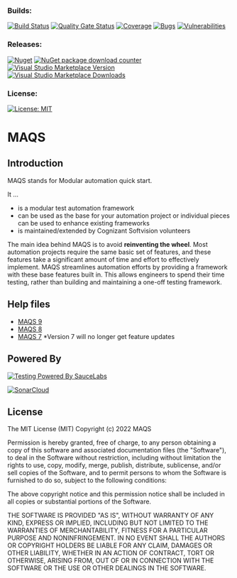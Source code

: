### Builds:  
[![Build Status](https://img.shields.io/github/workflow/status/CognizantOpenSource/maqs-dotnet/Build?event=schedule&logo=github)](https://github.com/CognizantOpenSource/maqs-dotnet/actions/workflows/build.yml)
[![Quality Gate Status](https://sonarcloud.io/api/project_badges/measure?project=CognizantOpenSource_maqs-dotnet&metric=alert_status)](https://sonarcloud.io/dashboard?id=CognizantOpenSource_maqs-dotnet) [![Coverage](https://sonarcloud.io/api/project_badges/measure?project=CognizantOpenSource_maqs-dotnet&metric=coverage)](https://sonarcloud.io/dashboard?id=CognizantOpenSource_maqs-dotnet) [![Bugs](https://sonarcloud.io/api/project_badges/measure?project=CognizantOpenSource_maqs-dotnet&metric=bugs)](https://sonarcloud.io/dashboard?id=CognizantOpenSource_maqs-dotnet) [![Vulnerabilities](https://sonarcloud.io/api/project_badges/measure?project=CognizantOpenSource_maqs-dotnet&metric=vulnerabilities)](https://sonarcloud.io/dashboard?id=CognizantOpenSource_maqs-dotnet)  

### Releases:  
[![Nuget](https://img.shields.io/nuget/v/Maqs.svg?label=Main%20Nuget%20Package)](https://www.nuget.org/packages/Maqs/) [![NuGet package download counter](https://img.shields.io/badge/dynamic/xml?color=green&label=All%20Package%20Downloads&query=%2F%2Fdiv%5B%40class%3D%22statistic%22%5D%5B2%5D%2F%2F%2A%5B%40class%3D%22value%22%5D&url=https%3A%2F%2Fwww.nuget.org%2Fprofiles%2FCognizantSoftvision)](https://www.nuget.org/packages/Maqs/)   
[![Visual Studio Marketplace Version](https://img.shields.io/visual-studio-marketplace/v/vs-publisher-1465771.MAQSOpenFramework.svg?label=Visual%20Studio%20Extension)](https://marketplace.visualstudio.com/items?itemName=vs-publisher-1465771.MAQSOpenFramework) [![Visual Studio Marketplace Downloads](https://img.shields.io/visual-studio-marketplace/d/vs-publisher-1465771.MAQSOpenFramework?label=Extension%20Downloads)](https://marketplace.visualstudio.com/items?itemName=vs-publisher-1465771.MAQSOpenFramework)  


### License:  
[![License: MIT](https://img.shields.io/badge/License-MIT-green.svg)](https://raw.githubusercontent.com/MAQS-Framework/maqs-dotnet/main/LICENSE)

# MAQS

## Introduction

MAQS stands for Modular automation quick start.

It …

-	is a modular test automation framework 
-	can be used as the base for your automation project or individual pieces can be used to enhance existing frameworks 
-	is maintained/extended by Cognizant Softvision volunteers

The main idea behind MAQS is to avoid **reinventing the wheel**. Most automation projects require the same basic set of features, and these features take a significant amount of time and effort to effectively implement.  MAQS streamlines automation efforts by providing a framework with these base features built in. This allows engineers to spend their time testing, rather than building and maintaining a one-off testing framework.


## Help files

- [MAQS 9](https://cognizantopensource.github.io/maqs-dotnet/#/MAQS_9/Introduction)
- [MAQS 8](https://cognizantopensource.github.io/maqs-dotnet/#/MAQS_8/Introduction)
- [MAQS 7](https://magenic.github.io/MAQS/#/MAQS_7/Introduction) 
  *Version 7 will no longer get feature updates

## Powered By

[![Testing Powered By SauceLabs](https://opensource.saucelabs.com/images/opensauce/powered-by-saucelabs-badge-white.png?sanitize=true "Testing Powered By SauceLabs")](https://saucelabs.com)

[![SonarCloud](https://sonarcloud.io/images/project_badges/sonarcloud-white.svg)](https://sonarcloud.io/dashboard?id=CognizantOpenSource_maqs-dotnet)

## License

The MIT License (MIT)
Copyright (c) 2022 MAQS

Permission is hereby granted, free of charge, to any person obtaining a copy of this software and associated documentation files (the "Software"), to deal in the Software without restriction, including without limitation the rights to use, copy, modify, merge, publish, distribute, sublicense, and/or sell copies of the Software, and to permit persons to whom the Software is furnished to do so, subject to the following conditions:

The above copyright notice and this permission notice shall be included in all copies or substantial portions of the Software.

THE SOFTWARE IS PROVIDED "AS IS", WITHOUT WARRANTY OF ANY KIND, EXPRESS OR IMPLIED, INCLUDING BUT NOT LIMITED TO THE WARRANTIES OF MERCHANTABILITY, FITNESS FOR A PARTICULAR PURPOSE AND NONINFRINGEMENT. IN NO EVENT SHALL THE AUTHORS OR COPYRIGHT HOLDERS BE LIABLE FOR ANY CLAIM, DAMAGES OR OTHER LIABILITY, WHETHER IN AN ACTION OF CONTRACT, TORT OR OTHERWISE, ARISING FROM, OUT OF OR IN CONNECTION WITH THE SOFTWARE OR THE USE OR OTHER DEALINGS IN THE SOFTWARE.
